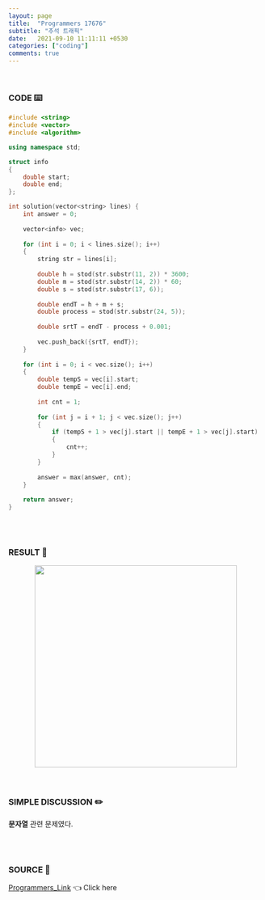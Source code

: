 ```yaml
---
layout: page
title:  "Programmers 17676"
subtitle: "추석 트래픽"
date:   2021-09-10 11:11:11 +0530
categories: ["coding"]
comments: true
---
```


<br>

### CODE ⌨️

```c++
#include <string>
#include <vector>
#include <algorithm>

using namespace std;

struct info
{
    double start;
    double end;
};

int solution(vector<string> lines) {
    int answer = 0;
    
    vector<info> vec;
    
    for (int i = 0; i < lines.size(); i++)
    {
        string str = lines[i];
        
        double h = stod(str.substr(11, 2)) * 3600;
        double m = stod(str.substr(14, 2)) * 60;
        double s = stod(str.substr(17, 6));
        
        double endT = h + m + s;
        double process = stod(str.substr(24, 5));
        
        double srtT = endT - process + 0.001;
        
        vec.push_back({srtT, endT});
    }
    
    for (int i = 0; i < vec.size(); i++)
    {
        double tempS = vec[i].start;
        double tempE = vec[i].end;
        
        int cnt = 1;
        
        for (int j = i + 1; j < vec.size(); j++)
        {
            if (tempS + 1 > vec[j].start || tempE + 1 > vec[j].start)
            {
                cnt++;
            }
        }
        
        answer = max(answer, cnt);
    }
    
    return answer;
}
```  

<br>
<br>

### RESULT 💛

<img src="{{ '/assets/programmers/p17676r.jpg' }}" style="width: 400px; height: auto; margin-left: auto; margin-right: auto; display: block;">  

<br>
<br>

### SIMPLE DISCUSSION ✏️

**문자열** 관련 문제였다.  

<br>
<br>

### SOURCE 💎

[Programmers_Link][link] 👈 Click here  

<br>
<br>

<script src="https://utteranc.es/client.js"
        repo="DCherish/DCherish.github.io"
        issue-term="pathname"
        theme="boxy-light"
        crossorigin="anonymous"
        async>
</script>

[link]: https://programmers.co.kr/learn/courses/30/lessons/17676